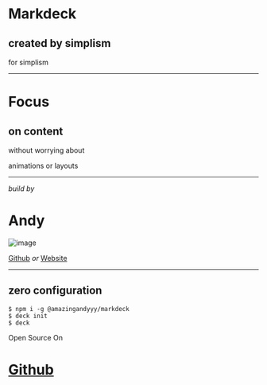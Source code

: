 # Markdeck

## created by simplism
 
for simplism

---

# Focus

## on content

without worrying about

animations or layouts

---

*build by*

# Andy

![image](https://user-images.githubusercontent.com/7886068/62841474-4f4df400-bc5d-11e9-8352-6cd927e8f40d.jpg)

[Github](https://github.com/amazingandyyy) *or* [Website](https://amazingandyyy.com)

---

## zero configuration

```shell
$ npm i -g @amazingandyyy/markdeck
$ deck init
$ deck
```

Open Source On

# [Github](https://github.com/amazingandyyy/markdeck)
